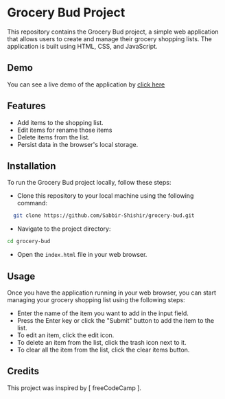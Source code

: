 
# Grocery Bud Project

This repository contains the Grocery Bud project, a simple web application that allows users to create and manage their grocery shopping lists. The application is built using HTML, CSS, and JavaScript.
## Demo

You can see a live demo of the application by [click here](https://grocery-bud-b9c656.netlify.app/)
## Features

- Add items to the shopping list.
- Edit items for rename those items
- Delete items from the list.
- Persist data in the browser's local storage.


## Installation

To run the Grocery Bud project locally, follow these steps:

- Clone this repository to your local machine using the following command:
```bash
  git clone https://github.com/Sabbir-Shishir/grocery-bud.git
```

- Navigate to the project directory:
```bash
cd grocery-bud
```

- Open the `index.html` file in your web browser.
## Usage

Once you have the application running in your web browser, you can start managing your grocery shopping list using the following steps:

- Enter the name of the item you want to add in the input field.
- Press the Enter key or click the "Submit" button to add the item to the list.
- To edit an item, click the edit icon.
- To delete an item from the list, click the trash icon next to it.
- To clear all the item from the list, click the clear items button.




## Credits

This project was inspired by [ freeCodeCamp ].
